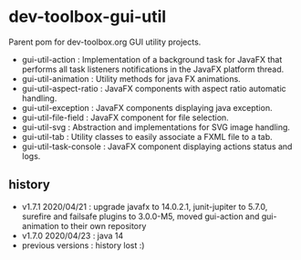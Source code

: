 <!--
  - MIT License
  -
  - Copyright © 2020 dev-toolbox.org
  -
  - Permission is hereby granted, free of charge, to any person obtaining a copy of this software and associated documentation files
  - (the "Software"), to deal in the Software without restriction, including without limitation the rights to use, copy, modify, merge, publish,
  - distribute, sublicense, and/or sell copies of the Software, and to permit persons to whom the Software is furnished to do so, subject to the
  - following conditions:
  -
  - The above copyright notice and this permission notice shall be included in all copies or substantial portions of the Software.
  -
  - THE SOFTWARE IS PROVIDED "AS IS", WITHOUT WARRANTY OF ANY KIND, EXPRESS OR IMPLIED, INCLUDING BUT NOT LIMITED TO THE WARRANTIES OF
  - MERCHANTABILITY, FITNESS FOR A PARTICULAR PURPOSE AND NONINFRINGEMENT. IN NO EVENT SHALL THE AUTHORS OR COPYRIGHT HOLDERS BE LIABLE FOR ANY
  - CLAIM, DAMAGES OR OTHER LIABILITY, WHETHER IN AN ACTION OF CONTRACT, TORT OR OTHERWISE, ARISING FROM, OUT OF OR IN CONNECTION WITH THE SOFTWARE
  - OR THE USE OR OTHER DEALINGS IN THE SOFTWARE.
  -->

dev-toolbox-gui-util
====================

Parent pom for dev-toolbox.org GUI utility projects.

- gui-util-action : Implementation of a background task for JavaFX that performs all task listeners notifications in the JavaFX platform thread.
- gui-util-animation : Utility methods for java FX animations.
- gui-util-aspect-ratio : JavaFX components with aspect ratio automatic handling.
- gui-util-exception : JavaFX components displaying java exception.
- gui-util-file-field : JavaFX component for file selection.
- gui-util-svg : Abstraction and implementations for SVG image handling.
- gui-util-tab : Utility classes to easily associate a FXML file to a tab.
- gui-util-task-console : JavaFX component displaying actions status and logs.

history
-------
- v1.7.1 2020/04/21 : upgrade javafx to 14.0.2.1, junit-jupiter to 5.7.0, surefire and failsafe plugins to 3.0.0-M5, moved gui-action and gui-animation to their own repository
- v1.7.0 2020/04/23 : java 14
- previous versions : history lost :)
